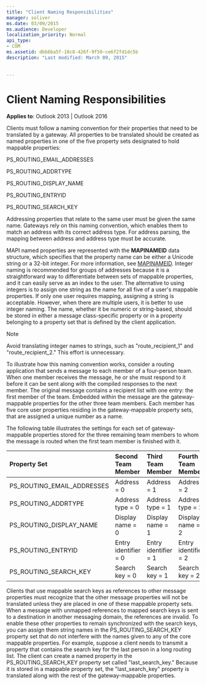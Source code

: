 ```yaml
---
title: "Client Naming Responsibilities"
manager: soliver
ms.date: 03/09/2015
ms.audience: Developer
localization_priority: Normal
api_type:
- COM
ms.assetid: dbb6ba5f-18c8-426f-9f50-ce6f2fd1dc5b
description: "Last modified: March 09, 2015"
 
 
---
```


# Client Naming Responsibilities

  
  
**Applies to**: Outlook 2013 | Outlook 2016 
  
Clients must follow a naming convention for their properties that need to be translated by a gateway. All properties to be translated should be created as named properties in one of the five property sets designated to hold mappable properties:
  
PS_ROUTING_EMAIL_ADDRESSES
  
PS_ROUTING_ADDRTYPE
  
PS_ROUTING_DISPLAY_NAME
  
PS_ROUTING_ENTRYID
  
PS_ROUTING_SEARCH_KEY
  
Addressing properties that relate to the same user must be given the same name. Gateways rely on this naming convention, which enables them to match an address with its correct address type. For address parsing, the mapping between address and address type must be accurate.
  
MAPI named properties are represented with the **MAPINAMEID** data structure, which specifies that the property name can be either a Unicode string or a 32-bit integer. For more information, see [MAPINAMEID](mapinameid.md). Integer naming is recommended for groups of addresses because it is a straightforward way to differentiate between sets of mappable properties, and it can easily serve as an index to the user. The alternative to using integers is to assign one string as the name for all five of a user's mappable properties. If only one user requires mapping, assigning a string is acceptable. However, when there are multiple users, it is better to use integer naming. The name, whether it be numeric or string-based, should be stored in either a message class-specific property or in a property belonging to a property set that is defined by the client application. 
  
> [!NOTE]
> Avoid translating integer names to strings, such as "route_recipient_1" and "route_recipient_2." This effort is unnecessary. 
  
To illustrate how this naming convention works, consider a routing application that sends a message to each member of a four-person team. When one member receives the message, he or she must respond to it before it can be sent along with the compiled responses to the next member. The original message contains a recipient list with one entry: the first member of the team. Embedded within the message are the gateway-mappable properties for the other three team members. Each member has five core user properties residing in the gateway-mappable property sets, that are assigned a unique number as a name. 
  
The following table illustrates the settings for each set of gateway-mappable properties stored for the three remaining team members to whom the message is routed when the first team member is finished with it.
  
|**Property Set**|**Second Team  <br/> Member**|**Third Team  <br/> Member**|**Fourth Team  <br/> Member**|
|:-----|:-----|:-----|:-----|
|PS_ROUTING_EMAIL_ADDRESSES  <br/> |Address = 0  <br/> |Address = 1  <br/> |Address = 2  <br/> |
|PS_ROUTING_ADDRTYPE  <br/> |Address type = 0  <br/> |Address type = 1  <br/> |Address type = 2  <br/> |
|PS_ROUTING_DISPLAY_NAME  <br/> |Display name = 0  <br/> |Display name = 1  <br/> |Display name = 2  <br/> |
|PS_ROUTING_ENTRYID  <br/> |Entry identifier = 0  <br/> |Entry identifier = 1  <br/> |Entry identifier = 2  <br/> |
|PS_ROUTING_SEARCH_KEY  <br/> |Search key = 0  <br/> |Search key = 1  <br/> |Search key = 2  <br/> |
   
Clients that use mappable search keys as references to other message properties must recognize that the other message properties will not be translated unless they are placed in one of these mappable property sets. When a message with unmapped references to mapped search keys is sent to a destination in another messaging domain, the references are invalid. To enable these other properties to remain synchronized with the search keys, you can assign them string names in the PS_ROUTING_SEARCH_KEY property set that do not interfere with the names given to any of the core mappable properties. For example, suppose a client needs to transmit a property that contains the search key for the last person in a long routing list. The client can create a named property in the PS_ROUTING_SEARCH_KEY property set called "last_search_key." Because it is stored in a mappable property set, the "last_search_key" property is translated along with the rest of the gateway-mappable properties.
  

